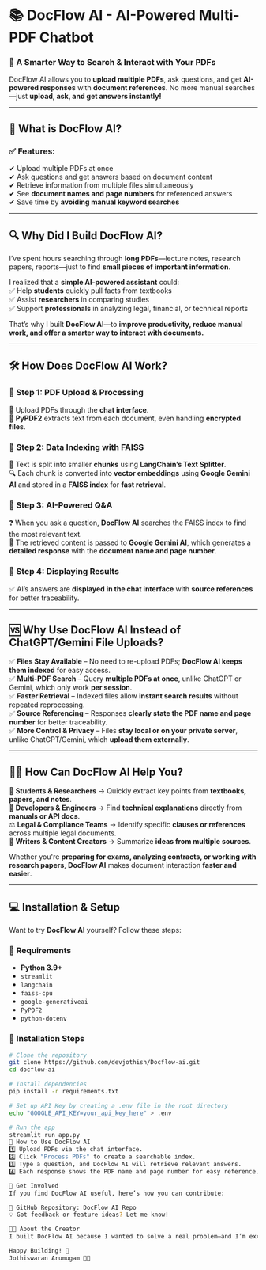 
# **📚 DocFlow AI - AI-Powered Multi-PDF Chatbot**  

### **🚀 A Smarter Way to Search & Interact with Your PDFs**  

DocFlow AI allows you to **upload multiple PDFs**, ask questions, and get **AI-powered responses** with **document references**. No more manual searches—just **upload, ask, and get answers instantly!**  

---

## **📄 What is DocFlow AI?**  

### ✅ **Features:**  
✔ Upload multiple PDFs at once  
✔ Ask questions and get answers based on document content  
✔ Retrieve information from multiple files simultaneously  
✔ See **document names and page numbers** for referenced answers  
✔ Save time by **avoiding manual keyword searches**  

---

## **🔍 Why Did I Build DocFlow AI?**  
I’ve spent hours searching through **long PDFs**—lecture notes, research papers, reports—just to find **small pieces of important information**.  

I realized that a **simple AI-powered assistant** could:  
✅ Help **students** quickly pull facts from textbooks  
✅ Assist **researchers** in comparing studies  
✅ Support **professionals** in analyzing legal, financial, or technical reports  

That’s why I built **DocFlow AI**—to **improve productivity, reduce manual work, and offer a smarter way to interact with documents.**  

---

## **🛠️ How Does DocFlow AI Work?**  

### **📌 Step 1: PDF Upload & Processing**  
📂 Upload PDFs through the **chat interface**.  
📝 **PyPDF2** extracts text from each document, even handling **encrypted files**.  

### **📌 Step 2: Data Indexing with FAISS**  
🧩 Text is split into smaller **chunks** using **LangChain’s Text Splitter**.  
🔍 Each chunk is converted into **vector embeddings** using **Google Gemini AI** and stored in a **FAISS index** for **fast retrieval**.  

### **📌 Step 3: AI-Powered Q&A**  
❓ When you ask a question, **DocFlow AI** searches the FAISS index to find the most relevant text.  
🤖 The retrieved content is passed to **Google Gemini AI**, which generates a **detailed response** with the **document name and page number**.  

### **📌 Step 4: Displaying Results**  
✅ AI’s answers are **displayed in the chat interface** with **source references** for better traceability.  

---

## **🆚 Why Use DocFlow AI Instead of ChatGPT/Gemini File Uploads?**  

✅ **Files Stay Available** – No need to re-upload PDFs; **DocFlow AI keeps them indexed** for easy access.  
✅ **Multi-PDF Search** – Query **multiple PDFs at once**, unlike ChatGPT or Gemini, which only work **per session**.  
✅ **Faster Retrieval** – Indexed files allow **instant search results** without repeated reprocessing.  
✅ **Source Referencing** – Responses **clearly state the PDF name and page number** for better traceability.  
✅ **More Control & Privacy** – Files **stay local or on your private server**, unlike ChatGPT/Gemini, which **upload them externally**.  

---

## **👨‍💻 How Can DocFlow AI Help You?**  

📖 **Students & Researchers** → Quickly extract key points from **textbooks, papers, and notes**.  
💼 **Developers & Engineers** → Find **technical explanations** directly from **manuals or API docs**.  
⚖️ **Legal & Compliance Teams** → Identify specific **clauses or references** across multiple legal documents.  
📝 **Writers & Content Creators** → Summarize **ideas from multiple sources**.  

Whether you're **preparing for exams, analyzing contracts, or working with research papers**, **DocFlow AI** makes document interaction **faster and easier**.  

---

## **💻 Installation & Setup**  
Want to try **DocFlow AI** yourself? Follow these steps:  

### **🔹 Requirements**  
- **Python 3.9+**  
- `streamlit`  
- `langchain`  
- `faiss-cpu`  
- `google-generativeai`  
- `PyPDF2`  
- `python-dotenv`  

### **🔹 Installation Steps**  
```bash
# Clone the repository
git clone https://github.com/devjothish/Docflow-ai.git
cd docflow-ai

# Install dependencies
pip install -r requirements.txt

# Set up API Key by creating a .env file in the root directory
echo "GOOGLE_API_KEY=your_api_key_here" > .env

# Run the app
streamlit run app.py
🚀 How to Use DocFlow AI
1️⃣ Upload PDFs via the chat interface.
2️⃣ Click "Process PDFs" to create a searchable index.
3️⃣ Type a question, and DocFlow AI will retrieve relevant answers.
4️⃣ Each response shows the PDF name and page number for easy reference.

📢 Get Involved
If you find DocFlow AI useful, here’s how you can contribute:

🔗 GitHub Repository: DocFlow AI Repo
💡 Got feedback or feature ideas? Let me know!

👨‍💻 About the Creator
I built DocFlow AI because I wanted to solve a real problem—and I’m excited to share this through the AI Builders Series. Stay tuned for more AI projects!

Happy Building! 🚀
Jothiswaran Arumugam 👨‍💻
